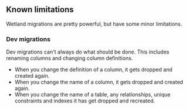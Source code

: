 ## Known limitations
Wetland migrations are pretty powerful, but have some minor limitations.

### Dev migrations
Dev migrations can't always do what should be done.
This includes renaming columns and changing column definitions.

- When you change the definition of a column, it gets dropped and created again.
- When you change the name of a column, it gets dropped and created again.
- When you change the name of a table, any relationships, unique constraints and indexes it has get dropped and recreated.
